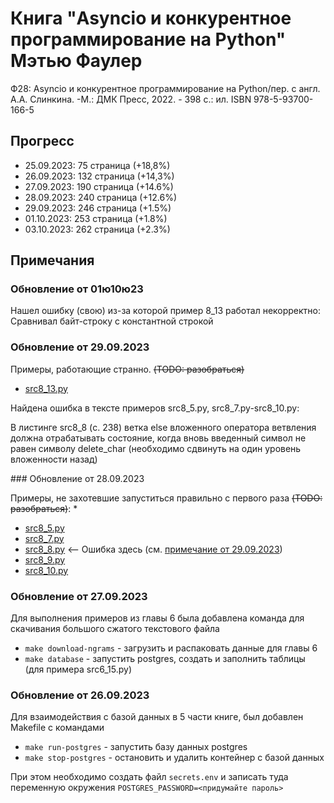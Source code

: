 # Книга "Asyncio и конкурентное программирование на Python" Мэтью Фаулер
Ф28: Asyncio и конкурентное программирование на Python/пер. с англ. А.А. Слинкина. -М.: ДМК Пресс, 2022. - 398 с.: ил.
ISBN 978-5-93700-166-5

## Прогресс

* 25.09.2023: 75 страница (+18,8%)
* 26.09.2023: 132 страница (+14,3%)
* 27.09.2023: 190 страница (+14.6%)
* 28.09.2023: 240 страница (+12.6%)
* 29.09.2023: 246 страница (+1.5%)
* 01.10.2023: 253 страница (+1.8%)
* 03.10.2023: 262 страница (+2.3%)

## Примечания

### Обновление от 01ю10ю23

Нашел ошибку (свою) из-за которой пример 8_13 работал некорректно:
Сравнивал байт-строку с константной строкой

### Обновление от 29.09.2023

Примеры, работающие странно.  ~~(TODO: разобраться)~~

*  [src8_13.py](./src8_13.py)

<div id="anchor_29_09_2023">
Найдена ошибка в тексте примеров src8_5.py, src8_7.py-src8_10.py:

В листинге src8_8 (с. 238) ветка else вложенного оператора ветвления должна отрабатывать состояние, 
когда вновь введенный символ не равен символу delete_char (необходимо сдвинуть на один уровень вложенности назад)
</div>
### Обновление от 28.09.2023

Примеры, не захотевшие запуститься правильно с первого раза ~~(TODO: разобраться)~~:
* 
* [src8_5.py](./src8_5.py)
* [src8_7.py](./src8_7.py)
* [src8_8.py](./src8_8.py) <-- Ошибка здесь (см. [примечание от 29.09.2023](#anchor_29_09_2023))
* [src8_9.py](./src8_9.py)
* [src8_10.py](./src8_10.py)

### Обновление от 27.09.2023

Для выполнения примеров из главы 6 была добавлена команда для скачивания большого сжатого текстового файла

* `make download-ngrams` - загрузить и распаковать данные для главы 6
* `make database` - запустить postgres, создать и заполнить таблицы (для примера src6_15.py)

### Обновление от 26.09.2023

Для взаимодействия с базой данных в 5 части книге, был добавлен Makefile с командами

* `make run-postgres` - запустить базу данных postgres
* `make stop-postgres` - остановить и удалить контейнер с базой данных

При этом необходимо создать файл `secrets.env` 
и записать туда переменную окружения `POSTGRES_PASSWORD=<придумайте пароль>`